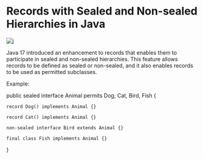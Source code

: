 # Records with Sealed and Non-sealed Hierarchies in Java

![j](https://user-images.githubusercontent.com/116082827/236668737-ecc8de95-53b4-460e-839a-57e7a58a56b2.png)


Java 17 introduced an enhancement to records that enables them to participate in sealed and non-sealed hierarchies. This feature allows records to be defined as sealed or non-sealed, and it also enables records to be used as permitted subclasses.

Example:





public sealed interface Animal permits Dog, Cat, Bird, Fish {

    record Dog() implements Animal {}

    record Cat() implements Animal {}

    non-sealed interface Bird extends Animal {}

    final class Fish implements Animal {}

}
